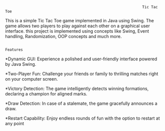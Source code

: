                                                                   Tic Tac Toe

This is a simple Tic Tac Toe game implemented in Java using Swing. The game allows two players to play against each other on a graphical user interface. this project is implemented using concepts like Swing, Event handling, Randomization, OOP concepts and much more.

                                                                      Features
                                              
*Dynamic GUI: Experience a polished and user-friendly interface powered by Java Swing.

*Two-Player Fun: Challenge your friends or family to thrilling matches right on your computer screen.

*Victory Detection: The game intelligently detects winning formations, declaring a champion for aligned marks.

*Draw Detection: In case of a stalemate, the game gracefully announces a draw.

*Restart Capability: Enjoy endless rounds of fun with the option to restart at any point
